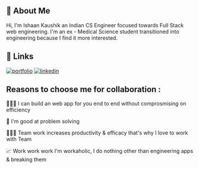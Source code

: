 ## 🚀 About Me

Hi, I'm Ishaan Kaushik an Indian CS Engineer focused towards Full Stack web engineering.
I'm an ex - Medical Science student transitioned into
engineering because I find it more interested.


## 🔗 Links
[![portfolio](https://img.shields.io/badge/my_portfolio-000?style=for-the-badge&logo=ko-fi&logoColor=white)](https://ishaankaushik.com/)
[![linkedin](https://img.shields.io/badge/linkedin-0A66C2?style=for-the-badge&logo=linkedin&logoColor=white)](https://www.linkedin.com/)

## Reasons to choose me for collaboration :
👨🏻‍💻 I can build an web app for you end to end without comprosmising on efficiency

🧠 I'm good at problem solving

🧑‍🤝‍🧑 Team work increases productivity & efficacy that's why I love to work with Team

📈 Work work work I'm workaholic, I do nothing other than engineering apps & breaking them

